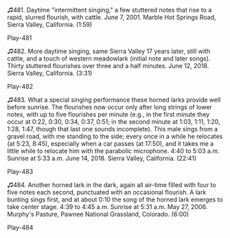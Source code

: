 ♫481. Daytime "intermittent singing," a few stuttered notes that rise to
a rapid, slurred flourish, with cattle. June 7, 2001. Marble Hot Springs
Road, Sierra Valley, California. (1:59)

Play-481

♫482. More daytime singing, same Sierra Valley 17 years later, still
with cattle, and a touch of western meadowlark (initial note and later
songs). Thirty stuttered flourishes over three and a half minutes. June
12, 2018. Sierra Valley, California. (3:31)

Play-482

♫483. What a special singing performance these horned larks provide well
before sunrise. The flourishes now occur only after long strings of
lower notes, with up to five flourishes per minute (e.g., in the first
minute they occur at 0:22, 0:30, 0:34, 0:37, 0:51; in the second minute
at 1:03, 1:11, 1:20, 1:28, 1:47, though that last one sounds
incomplete). This male sings from a gravel road, with me standing to the
side; every once in a while he relocates (at 5:23, 8:45), especially
when a car passes (at 17:50), and it takes me a little while to relocate
him with the parabolic microphone. 4:40 to 5:03 a.m. Sunrise at 5:33 a.m. June 14, 2018. Sierra
Valley, California. (22:41)

Play-483

♫484. Another horned lark in the dark, again all air-time filled with
four to five notes each second, punctuated with an occasional flourish.
A lark bunting sings first, and at about 0:10 the song of the horned
lark emerges to take center stage. 4:39 to 4:45 a.m. Sunrise at 5:31 a.m. May 27, 2006. Murphy's
Pasture, Pawnee National Grassland, Colorado. (6:00)

Play-484


